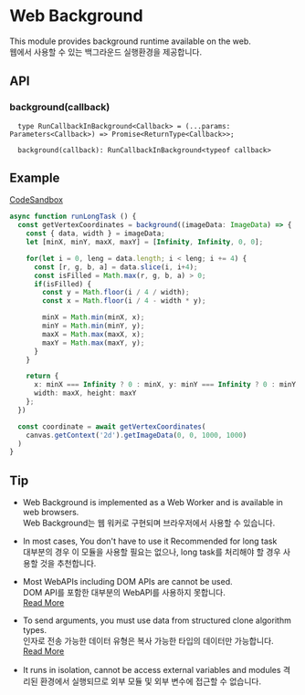 # Web Background
This module provides background runtime available on the web.  
웹에서 사용할 수 있는 백그라운드 실행환경을 제공합니다. 

## API
### background(callback)
  
  ```tsx
    type RunCallbackInBackground<Callback> = (...params: Parameters<Callback>) => Promise<ReturnType<Callback>>;
  
    background(callback): RunCallbackInBackground<typeof callback>
  ```

## Example
[CodeSandbox](https://8pj3sf.csb.app/)

```ts
async function runLongTask () {
  const getVertexCoordinates = background((imageData: ImageData) => {
    const { data, width } = imageData;
    let [minX, minY, maxX, maxY] = [Infinity, Infinity, 0, 0];

    for(let i = 0, leng = data.length; i < leng; i += 4) {
      const [r, g, b, a] = data.slice(i, i+4);
      const isFilled = Math.max(r, g, b, a) > 0;
      if(isFilled) {
        const y = Math.floor(i / 4 / width);
        const x = Math.floor(i / 4 - width * y);

        minX = Math.min(minX, x);
        minY = Math.min(minY, y);
        maxX = Math.max(maxX, x);
        maxY = Math.max(maxY, y);
      }
    }

    return {
      x: minX === Infinity ? 0 : minX, y: minY === Infinity ? 0 : minY,
      width: maxX, height: maxY
    };
  })

  const coordinate = await getVertexCoordinates(
    canvas.getContext('2d').getImageData(0, 0, 1000, 1000)
  )
}
```


## Tip
- Web Background is implemented as a Web Worker and is available in web browsers.  
Web Background는 웹 워커로 구현되며 브라우저에서 사용할 수 있습니다. 

- In most cases, You don't have to use it
Recommended for long task  
대부분의 경우 이 모듈을 사용할 필요는 없으나, long task를 처리해야 할 경우 사용할 것을 추천합니다. 

- Most WebAPIs including DOM APIs are cannot be used.  
DOM API를 포함한 대부분의 WebAPI를 사용하지 못합니다.  
[Read More](https://developer.mozilla.org/en-US/docs/Web/API/Web_Workers_API)

- To send arguments, you must use data from structured clone algorithm types.  
인자로 전송 가능한 데이터 유형은 복사 가능한 타입의 데이터만 가능합니다.   
[Read More](https://developer.mozilla.org/en-US/docs/Web/API/Web_Workers_API/Structured_clone_algorithm)

- It runs in isolation, cannot be access external variables and modules
격리된 환경에서 실행되므로 외부 모듈 및 외부 변수에 접근할 수 없습니다. 
